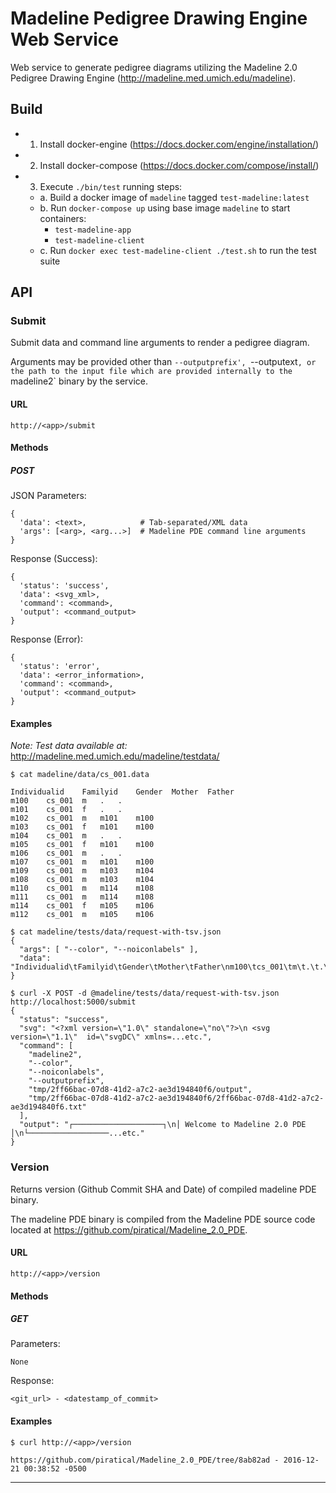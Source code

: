 # Madeline Pedigree Drawing Engine Web Service

Web service to generate pedigree diagrams utilizing the
Madeline 2.0 Pedigree Drawing Engine (http://madeline.med.umich.edu/madeline).

## Build

- 1. Install docker-engine (https://docs.docker.com/engine/installation/)
- 2. Install docker-compose (https://docs.docker.com/compose/install/)
- 3. Execute `./bin/test` running steps:
  - a. Build a docker image of `madeline` tagged `test-madeline:latest`
  - b. Run `docker-compose up` using base image `madeline` to start containers:
    - `test-madeline-app`
    - `test-madeline-client`
  - c. Run `docker exec test-madeline-client ./test.sh` to run the test suite

## API

### Submit

Submit data and command line arguments to render a pedigree diagram.

Arguments may be provided other than `--outputprefix', `--outputext`, or the path
to the input file which are provided internally to the `madeline2` binary by the service.

#### URL

    http://<app>/submit

#### Methods

##### POST

JSON Parameters:

    {
      'data': <text>,            # Tab-separated/XML data
      'args': [<arg>, <arg...>]  # Madeline PDE command line arguments
    }

Response (Success):

    {
      'status': 'success',
      'data': <svg_xml>,
      'command': <command>,
      'output': <command_output>
    }

Response (Error):

    {
      'status': 'error',
      'data': <error_information>,
      'command': <command>,
      'output': <command_output>
    }

#### Examples

*Note: Test data available at:* http://madeline.med.umich.edu/madeline/testdata/

    $ cat madeline/data/cs_001.data

    Individualid	Familyid	Gender	Mother	Father
    m100	cs_001	m	.	.
    m101	cs_001	f	.	.
    m102	cs_001	m	m101	m100
    m103	cs_001	f	m101	m100
    m104	cs_001	m	.	.
    m105	cs_001	f	m101	m100
    m106	cs_001	m	.	.
    m107	cs_001	m	m101	m100
    m109	cs_001	m	m103	m104
    m108	cs_001	m	m103	m104
    m110	cs_001	m	m114	m108
    m111	cs_001	m	m114	m108
    m114	cs_001	f	m105	m106
    m112	cs_001	m	m105	m106

    $ cat madeline/tests/data/request-with-tsv.json
    {
      "args": [ "--color", "--noiconlabels" ],
      "data": "Individualid\tFamilyid\tGender\tMother\tFather\nm100\tcs_001\tm\t.\t.\nm101\tcs_001\tf\t...etc."
    }

    $ curl -X POST -d @madeline/tests/data/request-with-tsv.json http://localhost:5000/submit
    {
      "status": "success",
      "svg": "<?xml version=\"1.0\" standalone=\"no\"?>\n <svg version=\"1.1\"  id=\"svgDC\" xmlns=...etc.",
      "command": [
        "madeline2",
        "--color",
        "--noiconlabels",
        "--outputprefix",
        "tmp/2ff66bac-07d8-41d2-a7c2-ae3d194840f6/output",
        "tmp/2ff66bac-07d8-41d2-a7c2-ae3d194840f6/2ff66bac-07d8-41d2-a7c2-ae3d194840f6.txt"
      ],
      "output": "┌────────────────────┐\n│ Welcome to Madeline 2.0 PDE │\n└──────────────────...etc."
    }

### Version

Returns version (Github Commit SHA and Date) of compiled madeline PDE binary.

The madeline PDE binary is compiled from the Madeline PDE source code
located at https://github.com/piratical/Madeline_2.0_PDE.

#### URL

`http://<app>/version`

#### Methods

##### GET

Parameters:

    None

Response:

    <git_url> - <datestamp_of_commit>

#### Examples

    $ curl http://<app>/version

    https://github.com/piratical/Madeline_2.0_PDE/tree/8ab82ad - 2016-12-21 00:38:52 -0500

---
